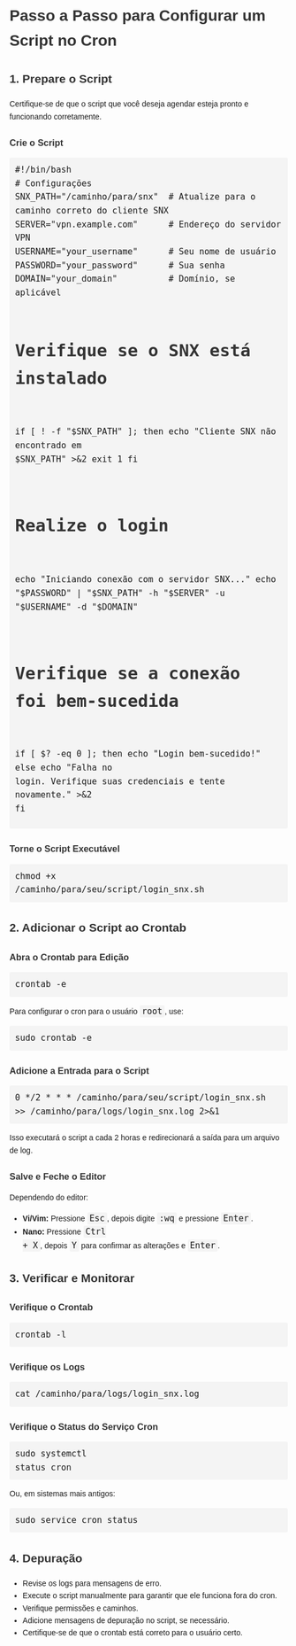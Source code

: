 <!DOCTYPE html>
<html lang="pt-BR">
<head>
    <meta charset="UTF-8">
    <meta name="viewport" content="width=device-width, initial-scale=1.0">
    <title>Configuração de Script no Cron</title>
    <style>
        body {
            font-family: Arial, sans-serif;
            line-height: 1.6;
            margin: 20px;
        }
        h1, h2, h3 {
            color: #333;
        }
        code {
            background-color: #f4f4f4;
            border-radius: 3px;
            padding: 2px 4px;
            font-size: 1.1em;
        }
        pre {
            background-color: #f4f4f4;
            border-radius: 3px;
            padding: 10px;
            overflow-x: auto;
        }
        .step {
            margin-bottom: 20px;
        }
        .step h3 {
            margin-bottom: 10px;
        }
    </style>
</head>
<body>
    <h1>Passo a Passo para Configurar um Script no Cron</h1>
    <div class="step">
        <h2>1. Prepare o Script</h2>
        <p>Certifique-se de que o script que você deseja agendar esteja pronto e funcionando corretamente.</p>
        <h3>Crie o Script</h3>
        <pre><code>#!/bin/bash
# Configurações
SNX_PATH="/caminho/para/snx"  # Atualize para o caminho correto do cliente SNX
SERVER="vpn.example.com"      # Endereço do servidor VPN
USERNAME="your_username"      # Seu nome de usuário
PASSWORD="your_password"      # Sua senha
DOMAIN="your_domain"          # Domínio, se aplicável

# Verifique se o SNX está instalado
if [ ! -f "$SNX_PATH" ]; then
    echo "Cliente SNX não encontrado em $SNX_PATH" >&2
    exit 1
fi

# Realize o login
echo "Iniciando conexão com o servidor SNX..."
echo "$PASSWORD" | "$SNX_PATH" -h "$SERVER" -u "$USERNAME" -d "$DOMAIN"

# Verifique se a conexão foi bem-sucedida
if [ $? -eq 0 ]; then
    echo "Login bem-sucedido!"
else
    echo "Falha no login. Verifique suas credenciais e tente novamente." >&2
fi</code></pre>
        <h3>Torne o Script Executável</h3>
        <pre><code>chmod +x /caminho/para/seu/script/login_snx.sh</code></pre>
    </div>
    <div class="step">
        <h2>2. Adicionar o Script ao Crontab</h2>
        <h3>Abra o Crontab para Edição</h3>
        <pre><code>crontab -e</code></pre>
        <p>Para configurar o cron para o usuário <code>root</code>, use:</p>
        <pre><code>sudo crontab -e</code></pre>
        <h3>Adicione a Entrada para o Script</h3>
        <pre><code>0 */2 * * * /caminho/para/seu/script/login_snx.sh >> /caminho/para/logs/login_snx.log 2>&1</code></pre>
        <p>Isso executará o script a cada 2 horas e redirecionará a saída para um arquivo de log.</p>
        <h3>Salve e Feche o Editor</h3>
        <p>Dependendo do editor:</p>
        <ul>
            <li><strong>Vi/Vim:</strong> Pressione <code>Esc</code>, depois digite <code>:wq</code> e pressione <code>Enter</code>.</li>
            <li><strong>Nano:</strong> Pressione <code>Ctrl + X</code>, depois <code>Y</code> para confirmar as alterações e <code>Enter</code>.</li>
        </ul>
    </div>
    <div class="step">
        <h2>3. Verificar e Monitorar</h2>
        <h3>Verifique o Crontab</h3>
        <pre><code>crontab -l</code></pre>
        <h3>Verifique os Logs</h3>
        <pre><code>cat /caminho/para/logs/login_snx.log</code></pre>
        <h3>Verifique o Status do Serviço Cron</h3>
        <pre><code>sudo systemctl status cron</code></pre>
        <p>Ou, em sistemas mais antigos:</p>
        <pre><code>sudo service cron status</code></pre>
    </div>
    <div class="step">
        <h2>4. Depuração</h2>
        <ul>
            <li>Revise os logs para mensagens de erro.</li>
            <li>Execute o script manualmente para garantir que ele funciona fora do cron.</li>
            <li>Verifique permissões e caminhos.</li>
            <li>Adicione mensagens de depuração no script, se necessário.</li>
            <li>Certifique-se de que o crontab está correto para o usuário certo.</li>
        </ul>
    </div>
</body>
</html>
